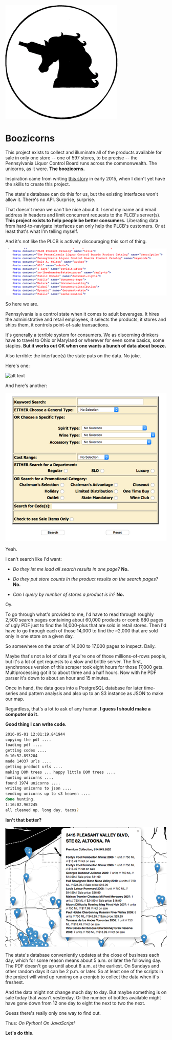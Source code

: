 <img src="https://github.com/thejqs/plcb/blob/master/main/static/media/boozicorn_transparent.png" width="350"  />

Boozicorns
==========

This project exists to collect and illuminate all of the products available for sale in only one store -- one of 597 stores, to be precise -- the Pennsylvania Liquor Control Board runs across the commonwealth. The unicorns, as it were. **The boozicorns.**

Inspiration came from writing [this story](http://www.post-gazette.com/life/libations/2015/03/04/A-Croatia-to-Pittsburgh-wine-odyssey-How-an-obscure-bottle-gets-in-the-PLCB-system/stories/201503040013) in early 2015, when I didn't yet have the skills to create this project.

The state's database can do this for us, but the existing interfaces won't allow it. There's no API. Surprise, surprise.

That doesn't mean we can't be nice about it. I send my name and email address in headers and limit concurrent requests to the PLCB's server(s). **This project exists to help people be better consumers.** Liberating data from hard-to-navigate interfaces can only help the PLCB's customers. Or at least that's what I'm telling myself.

And it's not like the PLCB is actively discouraging this sort of thing.

![alt text][permissions]

So here we are.

Pennsylvania is a control state when it comes to adult beverages. It hires the administrative and retail employees, it selects the products, it stores and ships them, it controls point-of-sale transactions.

It's generally a terrible system for consumers. We as discerning drinkers have to travel to Ohio or Maryland or wherever for even some basics, some staples. **But it works out OK when one wants a bunch of data about booze.**

Also terrible: the interface(s) the state puts on the data. No joke.

Here's one:

![alt text][finewine]

And here's another:

![alt text][psearch]

Yeah.

I can't search like I'd want:

- *Do they let me load all search results in one page?* **No.**

- *Do they put store counts in the product results on the search pages?* **No.**

- *Can I query by number of stores a product is in?* **No.**

Oy.

To go through what's provided to me, I'd have to read through roughly 2,500 search pages containing about 60,000 products or comb 680 pages of ugly PDF just to find the 14,000-plus that are sold in retail stores. Then I'd have to go through each of those 14,000 to find the ~2,000 that are sold only in one store on a given day.

So somewhere on the order of 14,000 to 17,000 pages to inspect. Daily.

Maybe that's not a lot of data if you're one of those millions-of-rows people, but it's a lot of get requests to a slow and brittle server. The first, synchronous version of this scraper took eight hours for those 17,000 gets. Multiprocessing got it to about three and a half hours. Now with he PDF parser it's down to about an hour and 15 minutes.

Once in hand, the data goes into a PostgreSQL database for later time-series and pattern analysis and also up to an S3 instance as JSON to make our map.

Regardless, that's a lot to ask of any human. **I guess I should make a computer do it.**

**Good thing I can write code.**

```zsh
2016-05-01 12:01:19.841944
copying the pdf ....
loading pdf ....
getting codes ....
0:10:52.893204
made 14037 urls ....
getting product urls ....
making DOM trees ... happy little DOM trees ....
hunting unicorns ....
found 1974 unicorns ....
writing unicorns to json ....
sending unicorns up to s3 heaven ....
done hunting.
1:16:02.962245
all cleaned up. long day. tacos?
```

**Isn't that better?**

![alt text][leaflet]

The state's database conveniently updates at the close of business each day, which for some reason means about 5 a.m. or later the following day. The PDF doesn't go up until about 8 a.m. at the earliest. On Sundays and other random days it can be 2 p.m. or later. So at least one of the scripts in the project will wind up running on a cronjob to collect the data when it's freshest.

And the data might not change much day to day. But maybe something is on sale today that wasn't yesterday. Or the number of bottles available might have gone down from 12 one day to eight the next to two the next.

Guess there's really only one way to find out.

Thus: *On Python!* *On JavaScript!*

**Let's do this.**

[leaflet]:https://github.com/thejqs/plcb/blob/master/leaflet_screenshot1.png
[finewine]: https://github.com/thejqs/plcb/blob/master/Screenshot%202016-03-22%2010.46.17.png
[psearch]: https://github.com/thejqs/plcb/blob/master/interface.png
[permissions]: https://github.com/thejqs/plcb/blob/master/permissions.png

